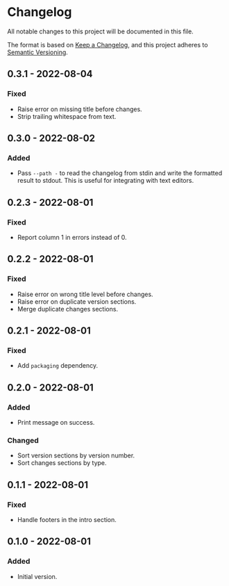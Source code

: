 # Changelog

All notable changes to this project will be documented in this file.

The format is based on [Keep a Changelog](https://keepachangelog.com/en/1.0.0/),
and this project adheres to [Semantic Versioning](https://semver.org/spec/v2.0.0.html).


## 0.3.1 - 2022-08-04

### Fixed

- Raise error on missing title before changes.
- Strip trailing whitespace from text.


## 0.3.0 - 2022-08-02

### Added

- Pass `--path -` to read the changelog from stdin and write the formatted result to
  stdout. This is useful for integrating with text editors.


## 0.2.3 - 2022-08-01

### Fixed

- Report column 1 in errors instead of 0.


## 0.2.2 - 2022-08-01

### Fixed

- Raise error on wrong title level before changes.
- Raise error on duplicate version sections.
- Merge duplicate changes sections.


## 0.2.1 - 2022-08-01

### Fixed

- Add `packaging` dependency.


## 0.2.0 - 2022-08-01

### Added

- Print message on success.

### Changed

- Sort version sections by version number.
- Sort changes sections by type.


## 0.1.1 - 2022-08-01

### Fixed

- Handle footers in the intro section.


## 0.1.0 - 2022-08-01

### Added

- Initial version.

